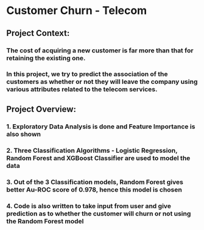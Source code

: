 # Customer Churn - Telecom
## Project Context:
### The cost of acquiring a new customer is far more than that for retaining the existing one. 
### In this project, we try to predict the association of the customers as whether or not they will leave the company using various attributes related to the telecom services.
## Project Overview:
### 1. Exploratory Data Analysis is done and Feature Importance is also shown
### 2. Three Classification Algorithms - Logistic Regression, Random Forest and XGBoost Classifier are used to model the data
### 3. Out of the 3 Classification models, Random Forest gives better Au-ROC score of 0.978, hence this model is chosen
### 4. Code is also written to take input from user and give prediction as to whether the customer will churn or not using the Random Forest model

